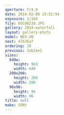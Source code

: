 ```yaml
---
aperture: f/4.0
date: 2014-02-08 15:52:54
exposure: 1/160
file: DSC00230.JPG
gallery: 2014-waterfall
layout: gallery-photo
model: NEX-3N
next: 47b36af
ordering: 19
previous: 3ab2ee1
sizes:
  640w:
    height: 963
    width: 640
  200x200:
    height: 200
    width: 200
  96x96:
    height: 96
    width: 96
title: null
make: SONY
---
```


